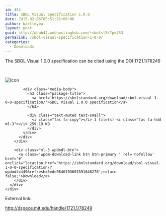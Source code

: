 ```yaml
---
id: 453
title: SBOL Visual Specification 1.0.0
date: 2015-02-06T05:51:52+00:00
author: bartleyba
layout: post
guid: http://whub44.webhostinghub.com/~sbolst5/?p=453
permalink: /sbol-visual-specification-1-0-0/
categories:
  - Downloads
---
```

The SBOL Visual 1.0.0 specification can be cited using the DOI 1721.1/78249

&nbsp;

<div class='w3eden'>
  <!-- WPDM Link Template: Default Template -->
  
  <div class="link-template-default card mb-2">
    <div class="card-body">
      <div class="media stack-xs">
        <div class="media-body">
          <div class="media">
            <div class="mr-3 img-48">
              <img class="wpdm_icon" alt="Icon" src="https://sbolstandard.org/wp-content/plugins/download-manager/assets/file-type-icons/pdf.svg" onError='this.src="https://sbolstandard.org/wp-content/plugins/download-manager/assets/file-type-icons/unknown.svg";' />
            </div>
            
            <div class="media-body">
              <h3 class="package-title">
                <a href='https://sbolstandard.org/download/sbol-visual-1-0-0-specification/'>SBOL Visual 1.0.0 specification</a>
              </h3>
              
              <div class="text-muted text-small">
                <i class="fas fa-copy"></i> 1 file(s) <i class="fas fa-hdd ml-3"></i> 259.19 KB
              </div>
            </div>
          </div>
        </div>
        
        <div class="ml-3 wpdmdl-btn">
          <a class='wpdm-download-link btn btn-primary ' rel='nofollow' href='#' onclick="location.href='https://sbolstandard.org/download/sbol-visual-1-0-0-specification/?wpdmdl=449&refresh=5ede9846393601591646278';return false;">Download</a>
        </div>
      </div>
    </div>
  </div>
</div>

External link:

<http://dspace.mit.edu/handle/1721.1/78249>

&nbsp;